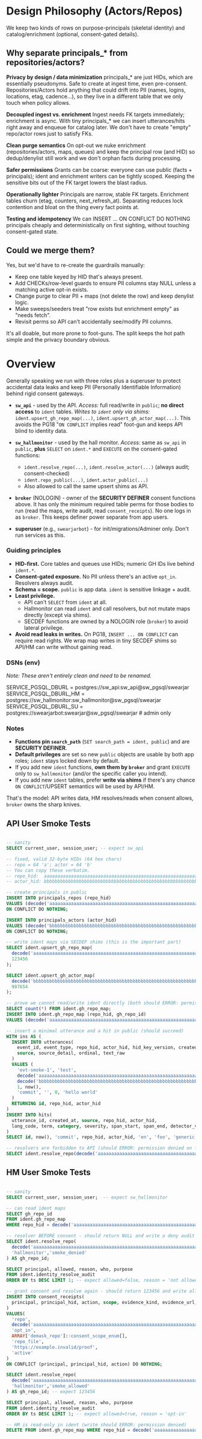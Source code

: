 # Design Philosophy (Actors/Repos)

We keep two kinds of rows on purpose-principals (skeletal identity) and catalog/enrichment (optional, consent-gated details).

## Why separate principals\_\* from repositories/actors?

**Privacy by design / data minimization**
principals\_\* are just HIDs, which are essentially pseudonyms. Safe to create at ingest time, even pre-consent. Repositories/Actors hold anything that could drift into PII (names, logins, locations, etag, cadence...), so they live in a different table that we only touch when policy allows.

**Decoupled ingest vs. enrichment**
Ingest needs FK targets immediately; enrichment is async. With tiny principals\_\* we can insert utterances/hits right away and enqueue for catalog later. We don't have to create "empty" repo/actor rows just to satisfy FKs.

**Clean purge semantics**
On opt-out we nuke enrichment (repositories/actors, maps, queues) and keep the principal row (and HID) so dedup/denylist still work and we don't orphan facts during processing.

**Safer permissions**
Grants can be coarse: everyone can use public (facts + principals); ident and enrichment writers can be tightly scoped. Keeping the sensitive bits out of the FK target lowers the blast radius.

**Operationally lighter**
Principals are narrow, stable FK targets. Enrichment tables churn (etag, counters, next_refresh_at). Separating reduces lock contention and bloat on the thing every fact points at.

**Testing and idempotency**
We can INSERT ... ON CONFLICT DO NOTHING principals cheaply and deterministically on first sighting, without touching consent-gated state.

## Could we merge them?

Yes, but we'd have to re-create the guardrails manually:

- Keep one table keyed by HID that's always present.
- Add CHECKs/row-level guards to ensure PII columns stay NULL unless a matching active opt-in exists.
- Change purge to clear PII + maps (not delete the row) and keep denylist logic.
- Make sweeps/seeders treat "row exists but enrichment empty" as "needs fetch".
- Revisit perms so API can't accidentally see/modify PII columns.

It's all doable, but more prone to foot-guns. The split keeps the hot path simple and the privacy boundary obvious.

# Overview

Generally speaking we run with three roles plus a superuser to protect accidental data leaks and keep PII (Personally Identifiable Information) behind rigid consent gateways.

- **`sw_api`** - used by the API.
  _Access:_ full read/write in `public`; **no direct access** to `ident` tables.
  _Writes to `ident` only via shims:_ `ident.upsert_gh_repo_map(...)`, `ident.upsert_gh_actor_map(...)`. This avoids the PG18 "`ON CONFLICT` implies read" foot-gun and keeps API blind to identity data.

- **`sw_hallmonitor`** - used by the hall monitor.
  _Access:_ same as `sw_api` in `public`, **plus** `SELECT` on `ident.*` and `EXECUTE` on the consent-gated functions:

  - `ident.resolve_repo(...)`, `ident.resolve_actor(...)` (always audit; consent-checked)
  - `ident.repo_public(...)`, `ident.actor_public(...)`
  - Also allowed to call the same upsert shims as API.

- **`broker`** (NOLOGIN) - owner of the **SECURITY DEFINER** consent functions above.
  It has only the minimum required table perms for those bodies to run (read the maps, write audit, read `consent_receipts`). No one logs in as `broker`. This keeps definer power separate from app users.

- **superuser** (e.g., `swearjarbot`) - for init/migrations/Adminer only. Don't run services as this.

### Guiding principles

- **HID-first.** Core tables and queues use HIDs; numeric GH IDs live behind `ident.*`.
- **Consent-gated exposure.** No PII unless there's an active `opt_in`. Resolvers always audit.
- **Schema = scope.** `public` is app data. `ident` is sensitive linkage + audit.
- **Least privilege.**
  - API can't `SELECT` from `ident` at all.
  - Hallmonitor can read `ident` and call resolvers, but not mutate maps directly (except via shims).
  - SECDEF functions are owned by a NOLOGIN role (`broker`) to avoid lateral privilege.
- **Avoid read leaks in writes.** On PG18, `INSERT ... ON CONFLICT` can require read rights. We wrap map writes in tiny SECDEF shims so API/HM can write without gaining read.

### DSNs (env)

_Note: These aren't entirely clean and need to be renamed._

SERVICE_PGSQL_DBURL = postgres://sw_api:sw_api@sw_pgsql/swearjar
SERVICE_PGSQL_DBURL_HM = postgres://sw_hallmonitor:sw_hallmonitor@sw_pgsql/swearjar
SERVICE_PGSQL_DBURL_SU = postgres://swearjarbot:swearjar@sw_pgsql/swearjar # admin only

### Notes

- **Functions pin `search_path`** (`SET search_path = ident, public`) and are **SECURITY DEFINER**.
- **Default privileges** are set so new `public` objects are usable by both app roles; `ident` stays locked down by default.
- If you add new `ident` functions, **own them by `broker`** and grant `EXECUTE` only to `sw_hallmonitor` (and/or the specific caller you intend).
- If you add new `ident` tables, prefer **write via shims** if there's any chance `ON CONFLICT`/UPSERT semantics will be used by API/HM.

That's the model: API writes data, HM resolves/reads when consent allows, `broker` owns the sharp knives.

## API User Smoke Tests

```sql

-- sanity
SELECT current_user, session_user; -- expect sw_api

-- fixed, valid 32-byte HIDs (64 hex chars)
-- repo = 64 'a'; actor = 64 'b'
-- You can copy these verbatim.
-- repo_hid:  aaaaaaaaaaaaaaaaaaaaaaaaaaaaaaaaaaaaaaaaaaaaaaaaaaaaaaaaaaaaaaaa
-- actor_hid: bbbbbbbbbbbbbbbbbbbbbbbbbbbbbbbbbbbbbbbbbbbbbbbbbbbbbbbbbbbbbbbb

-- create principals in public
INSERT INTO principals_repos (repo_hid)
VALUES (decode('aaaaaaaaaaaaaaaaaaaaaaaaaaaaaaaaaaaaaaaaaaaaaaaaaaaaaaaaaaaaaaaa','hex')::public.hid_bytes)
ON CONFLICT DO NOTHING;

INSERT INTO principals_actors (actor_hid)
VALUES (decode('bbbbbbbbbbbbbbbbbbbbbbbbbbbbbbbbbbbbbbbbbbbbbbbbbbbbbbbbbbbbbbbb','hex')::public.hid_bytes)
ON CONFLICT DO NOTHING;

-- write ident maps via SECDEF shims (this is the important part)
SELECT ident.upsert_gh_repo_map(
  decode('aaaaaaaaaaaaaaaaaaaaaaaaaaaaaaaaaaaaaaaaaaaaaaaaaaaaaaaaaaaaaaaa','hex')::public.hid_bytes,
  123456
);

SELECT ident.upsert_gh_actor_map(
  decode('bbbbbbbbbbbbbbbbbbbbbbbbbbbbbbbbbbbbbbbbbbbbbbbbbbbbbbbbbbbbbbbb','hex')::public.hid_bytes,
  987654
);

-- prove we cannot read/write ident directly (both should ERROR: permission denied)
SELECT count(*) FROM ident.gh_repo_map;
INSERT INTO ident.gh_repo_map (repo_hid, gh_repo_id)
VALUES (decode('aaaaaaaaaaaaaaaaaaaaaaaaaaaaaaaaaaaaaaaaaaaaaaaaaaaaaaaaaaaaaaaa','hex')::public.hid_bytes, 111);

-- insert a minimal utterance and a hit in public (should succeed)
WITH ins AS (
  INSERT INTO utterances(
    event_id, event_type, repo_hid, actor_hid, hid_key_version, created_at,
    source, source_detail, ordinal, text_raw
  )
  VALUES (
    'evt-smoke-1', 'test',
    decode('aaaaaaaaaaaaaaaaaaaaaaaaaaaaaaaaaaaaaaaaaaaaaaaaaaaaaaaaaaaaaaaa','hex')::public.hid_bytes,
    decode('bbbbbbbbbbbbbbbbbbbbbbbbbbbbbbbbbbbbbbbbbbbbbbbbbbbbbbbbbbbbbbbb','hex')::public.hid_bytes,
    1, now(),
    'commit', '', 0, 'hello world'
  )
  RETURNING id, repo_hid, actor_hid
)
INSERT INTO hits(
  utterance_id, created_at, source, repo_hid, actor_hid,
  lang_code, term, category, severity, span_start, span_end, detector_version
)
SELECT id, now(), 'commit', repo_hid, actor_hid, 'en', 'foo', 'generic', 'mild', 0, 3, 1 FROM ins;

-- resolvers are forbidden to API (should ERROR: permission denied on function)
SELECT ident.resolve_repo(decode('aaaaaaaaaaaaaaaaaaaaaaaaaaaaaaaaaaaaaaaaaaaaaaaaaaaaaaaaaaaaaaaa','hex')::public.hid_bytes, 'api','smoke');

```

## HM User Smoke Tests

```sql

-- sanity
SELECT current_user, session_user;  -- expect sw_hallmonitor

-- can read ident maps
SELECT gh_repo_id
FROM ident.gh_repo_map
WHERE repo_hid = decode('aaaaaaaaaaaaaaaaaaaaaaaaaaaaaaaaaaaaaaaaaaaaaaaaaaaaaaaaaaaaaaaa','hex')::public.hid_bytes;

-- resolver BEFORE consent - should return NULL and write a deny audit row
SELECT ident.resolve_repo(
  decode('aaaaaaaaaaaaaaaaaaaaaaaaaaaaaaaaaaaaaaaaaaaaaaaaaaaaaaaaaaaaaaaa','hex')::public.hid_bytes,
  'hallmonitor','smoke_denied'
) AS gh_repo_id;

SELECT principal, allowed, reason, who, purpose
FROM ident.identity_resolve_audit
ORDER BY ts DESC LIMIT 1; -- expect allowed=false, reason = 'not allowed by consent'

-- grant consent and resolve again - should return 123456 and write allow audit row
INSERT INTO consent_receipts(
  principal, principal_hid, action, scope, evidence_kind, evidence_url, state
)
VALUES(
  'repo',
  decode('aaaaaaaaaaaaaaaaaaaaaaaaaaaaaaaaaaaaaaaaaaaaaaaaaaaaaaaaaaaaaaaa','hex')::public.hid_bytes,
  'opt_in',
  ARRAY['demask_repo']::consent_scope_enum[],
  'repo_file',
  'https://example.invalid/proof',
  'active'
)
ON CONFLICT (principal, principal_hid, action) DO NOTHING;

SELECT ident.resolve_repo(
  decode('aaaaaaaaaaaaaaaaaaaaaaaaaaaaaaaaaaaaaaaaaaaaaaaaaaaaaaaaaaaaaaaa','hex')::public.hid_bytes,
  'hallmonitor','smoke_allowed'
) AS gh_repo_id; -- expect 123456

SELECT principal, allowed, reason, who, purpose
FROM ident.identity_resolve_audit
ORDER BY ts DESC LIMIT 1; -- expect allowed=true, reason = 'opt-in'

-- HM is read-only in ident (write should ERROR: permission denied)
DELETE FROM ident.gh_repo_map WHERE repo_hid = decode('aaaaaaaaaaaaaaaaaaaaaaaaaaaaaaaaaaaaaaaaaaaaaaaaaaaaaaaaaaaaaaaa','hex')::public.hid_bytes;
```
